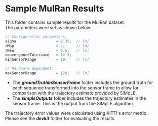 # Sample MulRan Results
This folder contains sample results for the MulRan dataset.\
The parameters were set as shown below:

```cpp
// Configuration parameters.
sigma                  = 0.35;  // [m]
rMap                   = 2;     // [m]
rNew                   = 0.5;   // [m]
convergenceTolerance   = 1e-3;
minSensorRange         = 10;    // [m]

// Hardware dependent.
maxSensorRange         = 120;   // [m]
```
* The ***groundTruthInSensorFrame*** folder includes the ground truth for each sequence transformed into the sensor frame to allow for comparison with the trajectory estimate provided by SiMpLE.
* The ***simpleOutputs*** folder includes the trajectory estimates in the sensor frame. This is the output from the SiMpLE algorithm.

The trajectory error values were calculated using KITTI's error metric.
Please see the ***devkit*** folder for evaluating the results. 